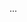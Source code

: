<!-- # Desafio Back-End Pigz

![Node.js](https://img.shields.io/badge/Node.js-339933?style=for-the-badge&logo=nodedotjs&logoColor=white) ![TypeScript](https://img.shields.io/badge/TypeScript-3178C6?style=for-the-badge&logo=typescript&logoColor=white) ![Prisma](https://img.shields.io/badge/Prisma-2D3748?style=for-the-badge&logo=prisma&logoColor=white) ![Docker](https://img.shields.io/badge/Docker-2496ED?style=for-the-badge&logo=docker&logoColor=white) ![PostgreSQL](https://img.shields.io/badge/PostgreSQL-4169E1?style=for-the-badge&logo=postgresql&logoColor=white) ![JWT](https://img.shields.io/badge/JWT-000000?style=for-the-badge&logo=jsonwebtokens&logoColor=white)

Este repositório contém a implementação de um desafio back-end utilizando tecnologias modernas e padrões de arquitetura para garantir qualidade, manutenção e escalabilidade do código.

## Tecnologias Utilizadas

- **Node.js**: Plataforma de execução JavaScript no lado do servidor.
- **TypeScript**: Superset do JavaScript que adiciona tipagem estática ao código.
- **Prisma**: ORM moderno para manipulação de banco de dados com foco em produtividade.
- **Docker**: Plataforma de conteinerização para criar ambientes isolados e replicáveis.
- **PostgreSQL**: Sistema de gerenciamento de banco de dados relacional robusto e escalável.

## Padrões de Arquitetura

- **Repository Pattern**: Centraliza o acesso a dados em repositórios, desacoplando a lógica de negócio da camada de persistência.
- **Factory Pattern**: Fornece uma maneira de criar objetos de forma organizada e flexível, garantindo que as dependências sejam resolvidas corretamente.

## Configuração do Ambiente

### Requisitos

- Docker e Docker Compose instalados.

### Passos para Execução

1. Clone este repositório:
   ```bash
   git clone https://github.com/erikmiqueias/desafio-back-end-pigz.git
   ```
2. Acesse o diretório do projeto:
   ```bash
   cd desafio-back-end-pigz
   ```
3. Inicie os containers (todo o ambiente foi montado em docker):
   ```bash
   docker compose up -d
   ```
4. Acesse o terminal do container para instalar depêndencias manualmente e executar comandos (se necessário)

   ```bash
    docker exec -it nome_do_container bash
   ```

## Estrutura do Projeto

```

/src
|-- controllers # Controladores da aplicação
|-- errors # Manipulação de erros e exceções
|-- factories # Factories para criar instâncias de classes
|-- helpers # Interface utilitárias para suporte ao código
|-- middlewares # Interceptadores para requisições HTTP (apenas lógica de autorização com JWT)
|-- repositories # Implementações do Repository Pattern para acesso a dados
|-- types # Definições de tipos e interfaces
|-- use-case # Casos de uso que representam a lógica de negócios
index.ts # Ponto de entrada da aplicação

```

## Testando o projeto

1. Abra um sistema de clientes de APi como Postman ou Insomnia
2. Após todas as configurações o projeto estará rodando na porta http://localhost:8080/ENDPOINT

## Melhorias Futuras

- Implementar testes de carga e desempenho.
- Implementar testes E2E
- Documentar a API usando Swagger -->

...
